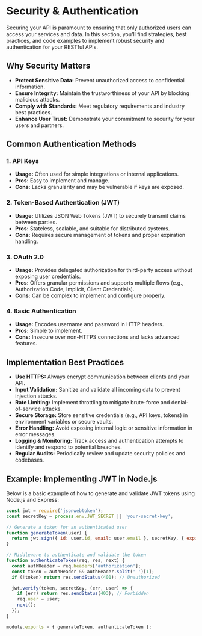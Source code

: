 # Security & Authentication

Securing your API is paramount to ensuring that only authorized users can access your services and data. In this section, you'll find strategies, best practices, and code examples to implement robust security and authentication for your RESTful APIs.

## Why Security Matters

- **Protect Sensitive Data:** Prevent unauthorized access to confidential information.
- **Ensure Integrity:** Maintain the trustworthiness of your API by blocking malicious attacks.
- **Comply with Standards:** Meet regulatory requirements and industry best practices.
- **Enhance User Trust:** Demonstrate your commitment to security for your users and partners.

## Common Authentication Methods

### 1. API Keys
- **Usage:** Often used for simple integrations or internal applications.
- **Pros:** Easy to implement and manage.
- **Cons:** Lacks granularity and may be vulnerable if keys are exposed.

### 2. Token-Based Authentication (JWT)
- **Usage:** Utilizes JSON Web Tokens (JWT) to securely transmit claims between parties.
- **Pros:** Stateless, scalable, and suitable for distributed systems.
- **Cons:** Requires secure management of tokens and proper expiration handling.

### 3. OAuth 2.0
- **Usage:** Provides delegated authorization for third-party access without exposing user credentials.
- **Pros:** Offers granular permissions and supports multiple flows (e.g., Authorization Code, Implicit, Client Credentials).
- **Cons:** Can be complex to implement and configure properly.

### 4. Basic Authentication
- **Usage:** Encodes username and password in HTTP headers.
- **Pros:** Simple to implement.
- **Cons:** Insecure over non-HTTPS connections and lacks advanced features.

## Implementation Best Practices

- **Use HTTPS:** Always encrypt communication between clients and your API.
- **Input Validation:** Sanitize and validate all incoming data to prevent injection attacks.
- **Rate Limiting:** Implement throttling to mitigate brute-force and denial-of-service attacks.
- **Secure Storage:** Store sensitive credentials (e.g., API keys, tokens) in environment variables or secure vaults.
- **Error Handling:** Avoid exposing internal logic or sensitive information in error messages.
- **Logging & Monitoring:** Track access and authentication attempts to identify and respond to potential breaches.
- **Regular Audits:** Periodically review and update security policies and codebases.

## Example: Implementing JWT in Node.js

Below is a basic example of how to generate and validate JWT tokens using Node.js and Express:

```javascript
const jwt = require('jsonwebtoken');
const secretKey = process.env.JWT_SECRET || 'your-secret-key';

// Generate a token for an authenticated user
function generateToken(user) {
  return jwt.sign({ id: user.id, email: user.email }, secretKey, { expiresIn: '1h' });
}

// Middleware to authenticate and validate the token
function authenticateToken(req, res, next) {
  const authHeader = req.headers['authorization'];
  const token = authHeader && authHeader.split(' ')[1];
  if (!token) return res.sendStatus(401); // Unauthorized

  jwt.verify(token, secretKey, (err, user) => {
    if (err) return res.sendStatus(403); // Forbidden
    req.user = user;
    next();
  });
}

module.exports = { generateToken, authenticateToken };
